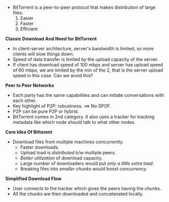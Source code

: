 * BitTorrent is a peer-to-peer protocol that makes distribution of large files:
    1. Easier
    2. Faster
    3. Efficient

**Classic Download And Need for BitTorrent**
* In client-server architecture, server's bandwidth is limited, so more clients will slow things down.
* Speed of data transfer is limited by the upload capacity of the server.
* If client has download speed of 100 mbps and server has upload speed of 60 mbps, we are limited by the min of the 2, that is the server upload speed in this case. Can we avoid this?

**Peer to Peer Networks**
* Each party has the same capabilities and can initiate conversations with each other.
* Key highlight of P2P: robustness. ==> No SPOF.
* P2P can be pure P2P or hybrid. 
* BitTorrent comes in 2nd category. It also uses a tracker for tracking metadata like which node should talk to what other nodes.

**Core Idea Of Bittorent**
* Download files from multiple machines concurrently.
    * Faster downloads.
    * Upload load is *distributed* b/w multiple peers.
    * *Better utilization* of download capacity.
    * Large number of downloaders would put *only a little extra load*.
    * Breaking files into *smaller chunks* would boost *concurrency*.

**Simplified Download Flow**
* User connects to the tracker which gives the peers having the chunks.
* All the chunks are then downloaded and concatenated locally.